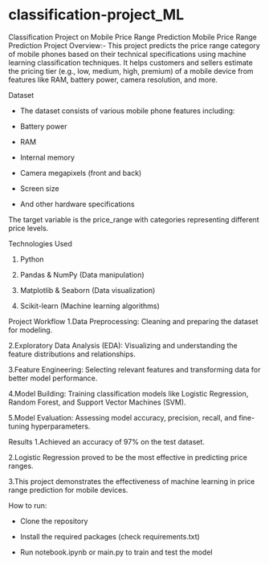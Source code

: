 # classification-project_ML
Classification Project on Mobile Price Range Prediction
Mobile Price Range Prediction
Project Overview:-
This project predicts the price range category of mobile phones based on their technical specifications using machine learning classification techniques. It helps customers and sellers estimate the pricing tier (e.g., low, medium, high, premium) of a mobile device from features like RAM, battery power, camera resolution, and more.

Dataset
* The dataset consists of various mobile phone features including:

* Battery power

* RAM

* Internal memory

* Camera megapixels (front and back)

* Screen size

* And other hardware specifications

The target variable is the price_range with categories representing different price levels.

Technologies Used
1. Python

2. Pandas & NumPy (Data manipulation)

3. Matplotlib & Seaborn (Data visualization)

4. Scikit-learn (Machine learning algorithms)

Project Workflow
1.Data Preprocessing: Cleaning and preparing the dataset for modeling.

2.Exploratory Data Analysis (EDA): Visualizing and understanding the feature distributions and relationships.

3.Feature Engineering: Selecting relevant features and transforming data for better model performance.

4.Model Building: Training classification models like Logistic Regression, Random Forest, and Support Vector Machines (SVM).

5.Model Evaluation: Assessing model accuracy, precision, recall, and fine-tuning hyperparameters.

Results
1.Achieved an accuracy of 97% on the test dataset.

2.Logistic Regression proved to be the most effective in predicting price ranges.

3.This project demonstrates the effectiveness of machine learning in price range prediction for mobile devices.

How to run:

* Clone the repository

* Install the required packages (check requirements.txt)

* Run notebook.ipynb or main.py to train and test the model

